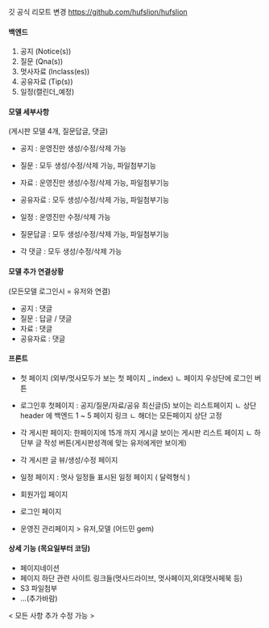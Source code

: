 깃 공식 리모트 변경
https://github.com/hufslion/hufslion


#### 백엔드

1. 공지 (Notice(s))
2. 질문 (Qna(s))
3. 멋사자료 (Inclass(es))
4. 공유자료 (Tip(s))
5. 일정(캘린더_예정)

#### 모델 세부사항 
(게시판 모델 4개, 질문답글, 댓글)
- 공지 : 운영진만 생성/수정/삭제 가능
- 질문 : 모두 생성/수정/삭제 가능, 파일첨부기능
- 자료 : 운영진만 생성/수정/삭제 가능, 파일첨부기능
- 공유자료 : 모두 생성/수정/삭제 가능, 파일첨부기능

- 일정 : 운영진만 수정/삭제 가능

- 질문답글 : 모두 생성/수정/삭제 가능, 파일첨부기능
- 각 댓글 : 모두 생성/수정/삭제 가능

#### 모델 추가 연결상황
(모든모델 로그인시 = 유저와 연결)
- 공지 : 댓글
- 질문 : 답글 / 댓글
- 자료 : 댓글
- 공유자료 : 댓글




#### 프론트

- 첫  페이지 (외부/멋사모두가 보는 첫 페이지 _ index)
    ㄴ 페이지 우상단에 로그인 버튼
    
- 로그인후 첫페이지 : 공지/질문/자료/공유 최신글(5) 보이는 리스트페이지
    ㄴ 상단 header 에 백엔드 1 ~ 5 페이지 링크
    ㄴ 해더는 모든페이지 상단 고정
    
- 각 게시판 페이지: 한페이지에 15개 까지 게시글 보이는 게시판 리스트 페이지
    ㄴ 하단부 글 작성 버튼(게시판성격에 맞는 유저에게만 보이게)
    
- 각 게시판 글 뷰/생성/수정 페이지

- 일정 페이지 : 멋사 일정들 표시된 일정 페이지 ( 달력형식 )

- 회원가입 페이지
- 로그인 페이지
- 운영진 관리페이지 > 유저,모델 (어드민 gem)

#### 상세 기능 (목요일부터 코딩)

- 페이지네이션 
- 페이지 하단 관련 사이트 링크들(멋사드라이브, 멋사페이지,외대멋사페북 등)
- S3 파일첨부
- ...(추가바람)

< 모든 사항 추가 수정 가능 >

    















